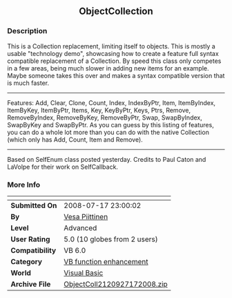 ﻿<div align="center">

## ObjectCollection


</div>

### Description

This is a Collection replacement, limiting itself to objects. This is mostly a usable "technology demo", showcasing how to create a feature full syntax compatible replacement of a Collection. By speed this class only competes in a few areas, being much slower in adding new items for an example. Maybe someone takes this over and makes a syntax compatible version that is much faster. 

----

Features: Add, Clear, Clone, Count, Index, IndexByPtr, Item, ItemByIndex, ItemByKey, ItemByPtr, Items, Key, KeyByPtr, Keys, Ptrs, Remove, RemoveByIndex, RemoveByKey, RemoveByPtr, Swap, SwapByIndex, SwapByKey and SwapByPtr. As you can guess by this listing of features, you can do a whole lot more than you can do with the native Collection (which only has Add, Count, Item and Remove). 

----

Based on SelfEnum class posted yesterday. Credits to Paul Caton and LaVolpe for their work on SelfCallback.
 
### More Info
 


<span>             |<span>
---                |---
**Submitted On**   |2008-07-17 23:00:02
**By**             |[Vesa Piittinen](https://github.com/Planet-Source-Code/PSCIndex/blob/master/ByAuthor/vesa-piittinen.md)
**Level**          |Advanced
**User Rating**    |5.0 (10 globes from 2 users)
**Compatibility**  |VB 6\.0
**Category**       |[VB function enhancement](https://github.com/Planet-Source-Code/PSCIndex/blob/master/ByCategory/vb-function-enhancement__1-25.md)
**World**          |[Visual Basic](https://github.com/Planet-Source-Code/PSCIndex/blob/master/ByWorld/visual-basic.md)
**Archive File**   |[ObjectColl2120927172008\.zip](https://github.com/Planet-Source-Code/vesa-piittinen-objectcollection__1-70846/archive/master.zip)








